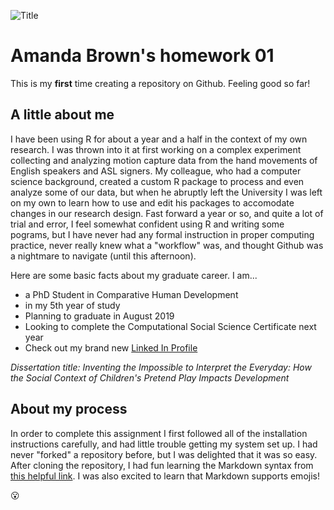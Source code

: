 
![](C:/Users/amand/OneDrive/Pictures/ABrown_0.jpg "Title")

# Amanda Brown's homework 01 

This is my **first** time creating a repository on Github. Feeling good so far!

## A little about me

I have been using R for about a year and a half in the context of my own research. I was thrown into it at first working on a complex experiment collecting and analyzing motion capture data from the hand movements of English speakers and ASL signers. My colleague, who had a computer science background, created a custom R package to process and even analyze some of our data, but when he abruptly left the University I was left on my own to learn how to use and edit his packages to accomodate changes in our research design. Fast forward a year or so, and quite a lot of trial and error, I feel somewhat confident using R and writing some pograms, but I have never had any formal instruction in proper computing practice, never really knew what a "workflow" was, and thought Github was a nightmare to navigate (until this afternoon). 

Here are some basic facts about my graduate career. I am...

- a PhD Student in Comparative Human Development
- in my 5th year of study
- Planning to graduate in August 2019
- Looking to complete the Computational Social Science Certificate next year
- Check out my brand new [Linked In Profile](www.linkedin.com/in/amandaroseb)

*Dissertation title: Inventing the Impossible to Interpret the Everyday: How the Social Context of Children's Pretend Play Impacts Development* 

## About my process

In order to complete this assignment I first followed all of the installation instructions carefully, and had little trouble getting my system set up. I had never "forked" a repository before, but I was delighted that it was so easy. After cloning the repository, I had fun learning the Markdown syntax from [this helpful link](https://daringfireball.net/projects/markdown/basics). I was also excited to learn that Markdown supports emojis!

:open_mouth:

